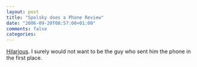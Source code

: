 ```yaml
---
layout: post
title: "Spolsky does a Phone Review"
date: "2006-09-20T08:57:00+01:00"
comments: false
categories: 
---
```


<p><a href="http://www.joelonsoftware.com/items/2006/09/19b.html">Hilarious</a>. I surely would not want to be the guy who sent him the phone in the first place.</p>


